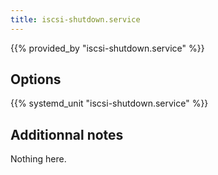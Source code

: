 ```yaml
---
title: iscsi-shutdown.service
---
```


{{% provided_by "iscsi-shutdown.service" %}}

## Options

{{% systemd_unit "iscsi-shutdown.service" %}}

## Additionnal notes

Nothing here.